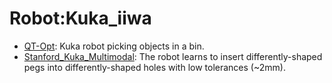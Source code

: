 # Robot:Kuka_iiwa

- [QT-Opt](https://github.com/youliangtan/oxe_contrib/tree/main/pages/datasets/kuka.md): Kuka robot picking objects in a bin.
- [Stanford_Kuka_Multimodal](https://github.com/youliangtan/oxe_contrib/tree/main/pages/datasets/stanford_kuka_multimodal_dataset_converted_externally_to_rlds.md): The robot learns to insert differently-shaped pegs into differently-shaped holes with low tolerances (~2mm).